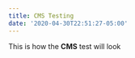 ```yaml
---
title: CMS Testing
date: '2020-04-30T22:51:27-05:00'
---
```

This is how the **CMS** test will look
